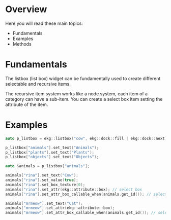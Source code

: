 # Overview

Here you will read these main topics:
- Fundamentals
- Examples
- Methods
# Fundamentals

The listbox (list box) widget can be fundamentally used to create different selectable and recursive items.

The recursive item system works like a node system, each item of a category can have a sub-item.
You can create a select box item setting the attribute of the item.
# Examples

```cpp
auto p_listbox = ekg::listbox("cow", ekg::dock::fill | ekg::dock::next);

p_listbox["animals"].set_text("Animals");
p_listbox["plants"].set_text("Plants");
p_listbox["objects"].set_text("Objects");

auto &animals = p_listbox["animals"];

animals["rina"].set_text("Cow");
animals["rina"].set_value(true);
animals["rina"].set_box_texture(0);
animals["rina"].set_attr(ekg::attribute::box); // select box
animals["rina"].set_attr_box_callable_when(animals.get_id()); // select all

animals["mrmeow"].set_text("Cat");
animals["mrmeow"].set_attr(ekg::attribute::box);
animals["mrmeow"].set_attr_box_callable_when(animals.get_id()); // select all
```